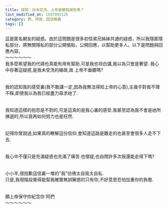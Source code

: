 ```yaml
---
title: 發問：尚未受洗，上帝會聽我禱告嗎？
last_modified_at: 1547993125
category: 罪、得救、因信稱義
tags: []
---
```


<p>這是匿名網友的疑惑。由於這問題是很多初信弟兄姊妹共通的疑惑，所以我隱匿隱私部分，將無關隱私的部分公開張貼，公開回應，以幫助更多人。以下是問題與回應內容。<br/><!--more-->～～～～～～<br/>我多麼希望我的代禱也真能有用有幫助,可是我也坦白講,我以為只會是奢望. 我心中存著這疑惑,是我未受洗的緣故,故 上帝不垂聽嗎?<br/><br/><br/>我的認知我的感受裏(我不敢講一定,因為我無法得知上帝的心意),主幾乎對我不理不睬,即使我以為我已經盡力尋求祂了.<br/><br/><br/>我知道這樣的抱怨是不對的,可是這真的是我心裏的感受.我甚至認為我不會是祂所揀選的,所以我再如何努力也是枉然.<br/><br/> <br/>記得你曾說過,如果真的瞭解這份信仰,會知道這路是難走的也甚至會很多人走不下去.<br/><br/><br/>我心中不僅只是充滿疑惑也充滿了痛苦.也懷疑,也自問許多次我還能走得下嗎?<br/><br/> <br/>小小羊,很抱歉這信裏一堆的"我"彷彿太自我太自私.<br/>只是,我現階段覺得能幫我確實無誤解惑的只有你,不好意思恐怕加重你的負擔.<br/> <br/><br/>願上帝保守你紀念你  阿們<br/>～～～～～～<br/></p>